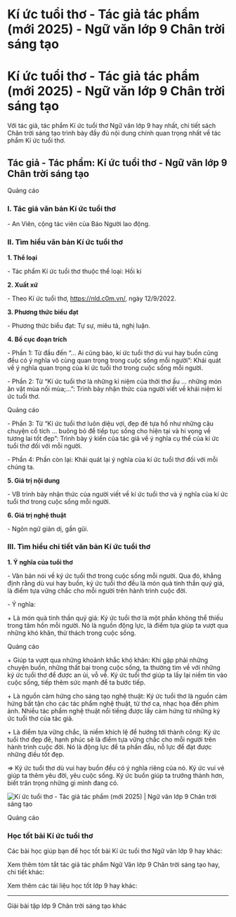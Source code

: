 # Kí ức tuổi thơ - Tác giả tác phẩm (mới 2025) - Ngữ văn lớp 9 Chân trời sáng tạo

# Kí ức tuổi thơ - Tác giả tác phẩm (mới 2025) - Ngữ văn lớp 9 Chân trời sáng tạo

Với tác giả, tác phẩm Kí ức tuổi thơ Ngữ văn lớp 9 hay nhất, chi tiết sách Chân trời sáng tạo trình bày đầy đủ nội dung chính quan trọng nhất về tác phẩm Kí ức tuổi thơ.

## Tác giả - Tác phẩm: Kí ức tuổi thơ - Ngữ văn lớp 9 Chân trời sáng tạo

Quảng cáo

### **I. Tác giả văn bản Kí ức tuổi thơ**

\- An Viên, cộng tác viên của Báo Người lao động.

### **II. Tìm hiểu văn bản Kí ức tuổi thơ**

**1\. Thể loại**

\- Tác phẩm Kí ức tuổi thơ thuộc thể loại: Hồi kí

**2\. Xuất xứ**

\- Theo Kí ức tuổi thơ, https://nld.c0m.vn/, ngày 12/9/2022.

**3\. Phương thức biểu đạt**

\- Phương thức biểu đạt: Tự sự, miêu tả, nghị luận. 

**4\. Bố cục đoạn trích**

\- Phần 1: Từ đầu đến “… Ai cũng bảo, kí ức tuổi thơ dù vui hay buồn cũng đều có ý nghĩa vô cùng quan trọng trong cuộc sống mỗi người”: Khái quát về ý nghĩa quan trọng của kí ức tuổi thơ trong cuộc sống mỗi người.

\- Phần 2: Từ “Kí ức tuổi thơ là những kỉ niệm của thời thơ ấu … những món ăn vặt mùa nối mùa;...”: Trình bày nhận thức của người viết về khái niệm kí ức tuổi thơ.

Quảng cáo

\- Phần 3: Từ “Kí ức tuổi thơ luôn diệu vợi, đẹp đẽ tựa hồ như những câu chuyện cổ tích … buông bỏ để tiếp tục sống cho hiện tại và hi vọng về tương lai tốt đẹp”: Trình bày ý kiến của tác giả về ý nghĩa cụ thể của kí ức tuổi thơ đối với mỗi người.

\- Phần 4: Phần còn lại: Khái quát lại ý nghĩa của kí ức tuổi thơ đối với mỗi chúng ta.

**5\. Giá trị nội dung**

\- VB trình bày nhận thức của người viết về kí ức tuổi thơ và ý nghĩa của kí ức tuổi thơ trong cuộc sống mỗi người.

**6\. Giá trị nghệ thuật**

\- Ngôn ngữ giản dị, gần gũi. 

### **III. Tìm hiểu chi tiết văn bản Kí ức tuổi thơ**

**1\. Ý nghĩa của tuổi thơ**

\- Văn bản nói về ký ức tuổi thơ trong cuộc sống mỗi người. Qua đó, khẳng định rằng dù vui hay buồn, ký ức tuổi thơ đều là món quà tinh thần quý giá, là điểm tựa vững chắc cho mỗi người trên hành trình cuộc đời.

\- Ý nghĩa:

\+ Là món quà tinh thần quý giá: Ký ức tuổi thơ là một phần không thể thiếu trong tâm hồn mỗi người. Nó là nguồn động lực, là điểm tựa giúp ta vượt qua những khó khăn, thử thách trong cuộc sống.

Quảng cáo

\+ Giúp ta vượt qua những khoảnh khắc khó khăn: Khi gặp phải những chuyện buồn, những thất bại trong cuộc sống, ta thường tìm về với những ký ức tuổi thơ để được an ủi, vỗ về. Ký ức tuổi thơ giúp ta lấy lại niềm tin vào cuộc sống, tiếp thêm sức mạnh để ta bước tiếp.

\+ Là nguồn cảm hứng cho sáng tạo nghệ thuật: Ký ức tuổi thơ là nguồn cảm hứng bất tận cho các tác phẩm nghệ thuật, từ thơ ca, nhạc họa đến phim ảnh. Nhiều tác phẩm nghệ thuật nổi tiếng được lấy cảm hứng từ những ký ức tuổi thơ của tác giả.

\+ Là điểm tựa vững chắc, là niềm khích lệ để hướng tới thành công: Ký ức tuổi thơ đẹp đẽ, hạnh phúc sẽ là điểm tựa vững chắc cho mỗi người trên hành trình cuộc đời. Nó là động lực để ta phấn đấu, nỗ lực để đạt được những điều tốt đẹp.

=> Ký ức tuổi thơ dù vui hay buồn đều có ý nghĩa riêng của nó. Ký ức vui vẻ giúp ta thêm yêu đời, yêu cuộc sống. Ký ức buồn giúp ta trưởng thành hơn, biết trân trọng những gì mình đang có.

![Kí ức tuổi thơ - Tác giả tác phẩm \(mới 2025\) | Ngữ văn lớp 9 Chân trời sáng tạo](https://vietjack.com/soan-van-lop-9-ct/images/tac-gia-tac-pham-ki-uc-tuoi-tho-236307.PNG)

Quảng cáo

### **Học tốt bài Kí ức tuổi thơ**

Các bài học giúp bạn để học tốt bài Kí ức tuổi thơ Ngữ văn lớp 9 hay khác:

Xem thêm tóm tắt tác giả tác phẩm Ngữ Văn lớp 9 Chân trời sáng tạo hay, chi tiết khác:

Xem thêm các tài liệu học tốt lớp 9 hay khác:

* * *

Giải bài tập lớp 9 Chân trời sáng tạo khác
